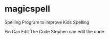 # magicspell
Spelling Program to improve Kids Spelling

Fin Can Edit The Code
Stephen can edit the code
